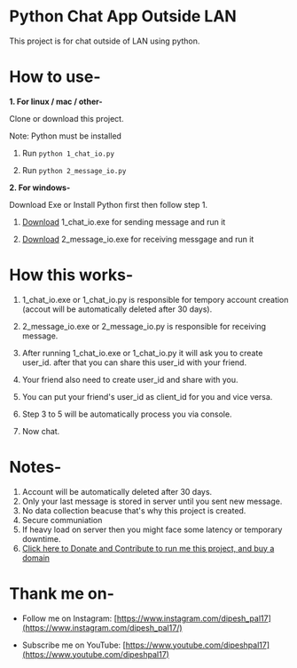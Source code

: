 
# Python Chat App Outside LAN

This project is for chat outside of LAN using python.

# How to use-

**1. For linux / mac / other-**
		
Clone or download this project.

Note: Python must be installed

1. Run `python 1_chat_io.py`

2. Run `python 2_message_io.py`

**2. For windows-**
	  
Download Exe or Install Python first then follow step 1.

1. [Download](https://github.com/Dipeshpal/Python-Chat-App-Outside-LAN/releases/tag/v1.0.0) 1_chat_io.exe for sending message and run it

2. [Download](https://github.com/Dipeshpal/Python-Chat-App-Outside-LAN/releases/tag/v1.0.0) 2_message_io.exe for receiving messgage and run it

# How this works-

1. 1_chat_io.exe or 1_chat_io.py is responsible for tempory account creation (accout will be automatically deleted after 30 days).

2. 2_message_io.exe or 2_message_io.py is responsible for receiving message.

3. After running 1_chat_io.exe or 1_chat_io.py it will ask you to create user_id. after that you can share this user_id with your friend.

4. Your friend also need to create user_id and share with you.

5. You can put your friend's user_id as client_id for you and vice versa.

6. Step 3 to 5 will be automatically process you via console.

7. Now chat.

# Notes-

1. Account will be automatically deleted after 30 days.
2. Only your last message is stored in server until you sent new message.
3. No data collection beacuse that's why this project is created.
4. Secure communiation
5. If heavy load on server then you might face some latency or temporary downtime.
6. [Click here to Donate and Contribute to run me this project, and buy a domain](https://www.instamojo.com/@techport/)

# Thank me on-

-   Follow me on Instagram:  [https://www.instagram.com/dipesh_pal17](https://www.instagram.com/dipesh_pal17/)
    
-   Subscribe me on YouTube:  [https://www.youtube.com/dipeshpal17](https://www.youtube.com/dipeshpal17)
    
